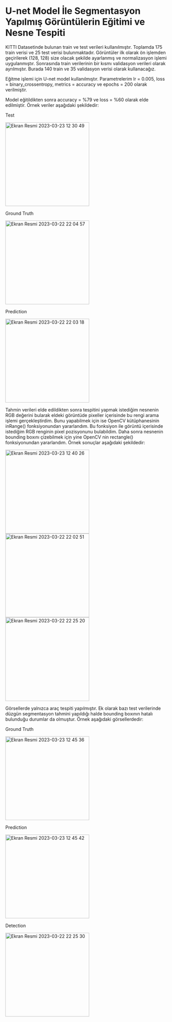 # U-net Model İle Segmentasyon Yapılmış Görüntülerin Eğitimi ve Nesne Tespiti 


KITTI Datasetinde bulunan train ve test verileri kullanılmıştır. Toplamda 175 train verisi ve 25 test verisi bulunmaktadır. Görüntüler ilk olarak ön işlemden geçirilerek (128, 128) size olacak şekilde ayarlanmış ve normalizasyon işlemi uygulanmıştır. Sonrasında train verilerinin bir kısmı validasyon verileri olarak ayrılmıştır. Burada 140 train ve 35 validasyon verisi olarak kullanacağız.

Eğitme işlemi için U-net model kullanılmıştır. Parametrelerim lr = 0.005, loss = binary_crossentropy, metrics = accuracy ve epochs = 200 olarak verilmiştir.

Model eğitildikten sonra accuracy = %79 ve loss = %60 olarak elde edilmiştir. Örnek veriler aşağıdaki şekildedir:

Test

<img width="261" alt="Ekran Resmi 2023-03-23 12 30 49" src="https://user-images.githubusercontent.com/75835998/227161095-83764143-c7b2-4280-880e-d015e565125c.png">


Ground Truth

<img width="261" alt="Ekran Resmi 2023-03-22 22 04 57" src="https://user-images.githubusercontent.com/75835998/227158884-3c815375-2ecb-40ef-a7d2-f5f9c2699bc5.png">

Prediction

<img width="261" alt="Ekran Resmi 2023-03-22 22 03 18" src="https://user-images.githubusercontent.com/75835998/227158908-7e47c081-e22d-4201-be09-63aa048c9f9e.png">


Tahmin verileri elde edildikten sonra tespitini yapmak istediğim nesnenin RGB değerini bularak eldeki görüntüde pixeller içerisinde bu rengi arama işlemi gerçekleştirdim. Bunu yapabilmek için ise OpenCV kütüphanesinin inRange() fonksiyonundan yararlandım. Bu fonksiyon ile görüntü içerisinde istediğim RGB renginin pixel pozisyonunu bulabildim. Daha sonra nesnenin bounding boxını çizebilmek için yine OpenCV nin rectangle() fonksiyonundan yararlandım. Örnek sonuçlar aşağıdaki şekildedir:





<img width="261" alt="Ekran Resmi 2023-03-23 12 40 26" src="https://user-images.githubusercontent.com/75835998/227163615-ad57fef5-6380-4ad2-9e2c-f0672c944d95.png"><img width="261" alt="Ekran Resmi 2023-03-22 22 02 51" src="https://user-images.githubusercontent.com/75835998/227163676-8c7eca43-9452-4adf-90ca-65164345f138.png"><img width="261" alt="Ekran Resmi 2023-03-22 22 25 20" src="https://user-images.githubusercontent.com/75835998/227163750-f545b209-fad3-4774-a787-ae986e153ba8.png">



Görsellerde yalnızca araç tespiti yapılmıştır. Ek olarak bazı test verilerinde düzgün segmentasyon tahmini yapıldığı halde bounding boxının hatalı bulunduğu durumlar da olmuştur. Örnek aşağıdaki görsellerdedir:



Ground Truth

<img width="261" alt="Ekran Resmi 2023-03-23 12 45 36" src="https://user-images.githubusercontent.com/75835998/227164793-83907648-2e57-4855-b7ed-a75e62cf2292.png">


Prediction

<img width="261" alt="Ekran Resmi 2023-03-23 12 45 42" src="https://user-images.githubusercontent.com/75835998/227164832-67f515dd-d71d-48be-81a3-4885c5e1f806.png">


Detection

<img width="261" alt="Ekran Resmi 2023-03-22 22 25 30" src="https://user-images.githubusercontent.com/75835998/227164875-597841d9-b2a7-4dcc-89a1-c0adb8d5e26c.png">

